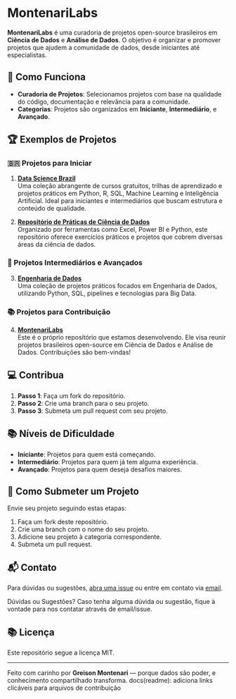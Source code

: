 # MontenariLabs

**MontenariLabs** é uma curadoria de projetos open-source brasileiros em **Ciência de Dados** e **Análise de Dados**. O objetivo é organizar e promover projetos que ajudem a comunidade de dados, desde iniciantes até especialistas.

## 🚀 Como Funciona

- **Curadoria de Projetos**: Selecionamos projetos com base na qualidade do código, documentação e relevância para a comunidade.
- **Categorias**: Projetos são organizados em **Iniciante**, **Intermediário**, e **Avançado**.

## 🏆 Exemplos de Projetos

### 🇧🇷 Projetos para Iniciar

1. **[Data Science Brazil](https://github.com/proflgrando/data-science-brazil)**  
   Uma coleção abrangente de cursos gratuitos, trilhas de aprendizado e projetos práticos em Python, R, SQL, Machine Learning e Inteligência Artificial. Ideal para iniciantes e intermediários que buscam estrutura e conteúdo de qualidade.

2. **[Repositório de Práticas de Ciência de Dados](https://github.com/Luan-Moreno/Repositorio-Praticas-Ciencia-de-Dados)**  
   Organizado por ferramentas como Excel, Power BI e Python, este repositório oferece exercícios práticos e projetos que cobrem diversas áreas da ciência de dados.

### 🧠 Projetos Intermediários e Avançados

3. **[Engenharia de Dados](https://github.com/alessandracruz/EngenhariaDeDados)**  
   Uma coleção de projetos práticos focados em Engenharia de Dados, utilizando Python, SQL, pipelines e tecnologias para Big Data.

### 📚 Projetos para Contribuição

4. **[MontenariLabs](https://github.com/GreisonMontenari/MontenariLabs)**  
   Este é o próprio repositório que estamos desenvolvendo. Ele visa reunir projetos brasileiros open-source em Ciência de Dados e Análise de Dados. Contribuições são bem-vindas!

## 💻 Contribua

1. **Passo 1**: Faça um fork do repositório.
2. **Passo 2**: Crie uma branch para o seu projeto.
3. **Passo 3**: Submeta um pull request com seu projeto.

## 📚 Níveis de Dificuldade

- **Iniciante**: Projetos para quem está começando.
- **Intermediário**: Projetos para quem já tem alguma experiência.
- **Avançado**: Projetos para quem deseja desafios maiores.

## 🤝 Como Submeter um Projeto

Envie seu projeto seguindo estas etapas:

1. Faça um fork deste repositório.
2. Crie uma branch com o nome do seu projeto.
3. Adicione seu projeto à categoria correspondente.
4. Submeta um pull request.

## 📬 Contato

Para dúvidas ou sugestões, [abra uma issue](#) ou entre em contato via [email](#).

Dúvidas ou Sugestões?
Caso tenha alguma dúvida ou sugestão, fique à vontade para nos contatar através de email/issue.
## 📚 Licença

Este repositório segue a licença MIT.

---

Feito com carinho por **Greison Montenari** — porque dados são poder, e conhecimento compartilhado transforma.
docs(readme): adiciona links clicáveis para arquivos de contribuição


